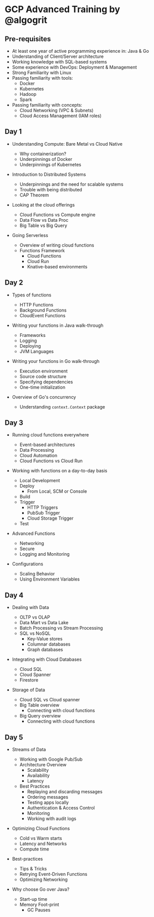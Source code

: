 # GCP Advanced Training by @algogrit

## Pre-requisites

- At least one year of active programming experience in: Java & Go
- Understanding of Client/Server architecture
- Working knowledge with SQL-based systems
- Some experience with DevOps: Deployment & Management
- Strong Familiarity with Linux
- Passing familiarity with tools:
  - Docker
  - Kubernetes
  - Hadoop
  - Spark
- Passing familiarity with concepts:
  - Cloud Networking (VPC & Subnets)
  - Cloud Access Management (IAM roles)

## Day 1

- Understanding Compute: Bare Metal vs Cloud Native
  - Why containerization?
  - Underpinnings of Docker
  - Underpinnings of Kubernetes

- Introduction to Distributed Systems
  - Underpinnings and the need for scalable systems
  - Trouble with being distributed
  - CAP Theorem

- Looking at the cloud offerings
  - Cloud Functions vs Compute engine
  - Data Flow vs Data Proc
  - Big Table vs Big Query

- Going Serverless
  - Overview of writing cloud functions
  - Functions Framework
    - Cloud Functions
    - Cloud Run
    - Knative-based environments

## Day 2

- Types of functions
  - HTTP Functions
  - Background Functions
  - CloudEvent Functions

- Writing your functions in Java walk-through
  - Frameworks
  - Logging
  - Deploying
  - JVM Languages

- Writing your functions in Go walk-through
  - Execution environment
  - Source code structure
  - Specifying dependencies
  - One-time initialization

- Overview of Go's concurrency
  - Understanding `context.Context` package

## Day 3

- Running cloud functions everywhere
  - Event-based architectures
  - Data Processing
  - Cloud Automation
  - Cloud Functions vs Cloud Run

- Working with functions on a day-to-day basis
  - Local Development
  - Deploy
    - From Local, SCM or Console
  - Build
  - Trigger
    - HTTP Triggers
    - PubSub Trigger
    - Cloud Storage Trigger
  - Test

- Advanced Functions
  - Networking
  - Secure
  - Logging and Monitoring

- Configurations
  - Scaling Behavior
  - Using Environment Variables

## Day 4

- Dealing with Data
  - OLTP vs OLAP
  - Data Mart vs Data Lake
  - Batch Processing vs Stream Processing
  - SQL vs NoSQL
    - Key-Value stores
    - Columnar databases
    - Graph databases

- Integrating with Cloud Databases
  - Cloud SQL
  - Cloud Spanner
  - Firestore

- Storage of Data
  - Cloud SQL vs Cloud spanner
  - Big Table overview
    - Connecting with cloud functions
  - Big Query overview
    - Connecting with cloud functions

## Day 5

- Streams of Data
  - Working with Google Pub/Sub
  - Architecture Overview
    - Scalability
    - Availability
    - Latency
  - Best Practices
    - Replaying and discarding messages
    - Ordering messages
    - Testing apps locally
    - Authentication & Access Control
    - Monitoring
    - Working with audit logs

- Optimizing Cloud Functions
  - Cold vs Warm starts
  - Latency and Networks
  - Compute time

- Best-practices
  - Tips & Tricks
  - Retrying Event-Driven Functions
  - Optimizing Networking

- Why choose Go over Java?
  - Start-up time
  - Memory Foot-print
    - GC Pauses
